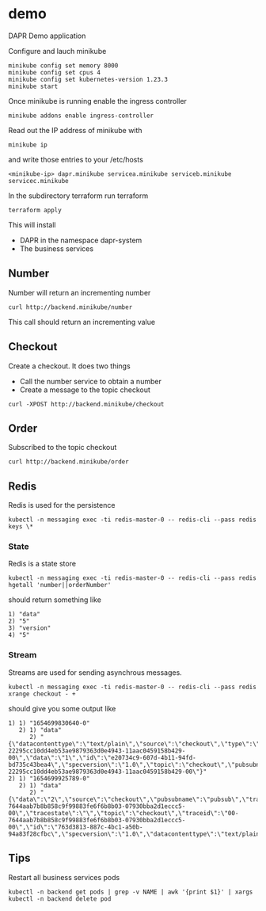 # demo
DAPR Demo application

Configure and lauch minikube

```
minikube config set memory 8000
minikube config set cpus 4
minikube config set kubernetes-version 1.23.3
minikube start
```

Once minikube is running enable the ingress controller

```
minikube addons enable ingress-controller
```

Read out the IP address of minikube with

```
minikube ip
```

and write those entries to your /etc/hosts

```
<minikube-ip> dapr.minikube servicea.minikube serviceb.minikube servicec.minikube
```

In the subdirectory terraform run terraform

```
terraform apply
```

This will install 

* DAPR in the namespace dapr-system
* The business services

## Number

Number will return an incrementing number

```
curl http://backend.minikube/number
```

This call should return an incrementing value

## Checkout

Create a checkout. It does two things

* Call the number service to obtain a number
* Create a message to the topic checkout

```
curl -XPOST http://backend.minikube/checkout
```
 
## Order 

Subscribed to the topic checkout

```
curl http://backend.minikube/order
```

## Redis

Redis is used for the persistence

```
kubectl -n messaging exec -ti redis-master-0 -- redis-cli --pass redis keys \* 
```

### State

Redis is a state store

```
kubectl -n messaging exec -ti redis-master-0 -- redis-cli --pass redis hgetall 'number||orderNumber'
```

should return something like

```
1) "data"
2) "5"
3) "version"
4) "5"
```

### Stream

Streams are used for sending asynchrous messages.

```
kubectl -n messaging exec -ti redis-master-0 -- redis-cli --pass redis xrange checkout - +
```

should give you some output like

```
1) 1) "1654699830640-0"
   2) 1) "data"
      2) "{\"datacontenttype\":\"text/plain\",\"source\":\"checkout\",\"type\":\"com.dapr.event.sent\",\"tracestate\":\"\",\"traceparent\":\"00-22295cc10dd4eb53ae9879363d0e4943-11aac0459158b429-00\",\"data\":\"1\",\"id\":\"e20734c9-607d-4b11-94fd-bd735c43bea4\",\"specversion\":\"1.0\",\"topic\":\"checkout\",\"pubsubname\":\"pubsub\",\"traceid\":\"00-22295cc10dd4eb53ae9879363d0e4943-11aac0459158b429-00\"}"
2) 1) "1654699925789-0"
   2) 1) "data"
      2) "{\"data\":\"2\",\"source\":\"checkout\",\"pubsubname\":\"pubsub\",\"traceparent\":\"00-7644aab7b8b858c9f99883fe6f6b8b03-07930bba2d1eccc5-00\",\"tracestate\":\"\",\"topic\":\"checkout\",\"traceid\":\"00-7644aab7b8b858c9f99883fe6f6b8b03-07930bba2d1eccc5-00\",\"id\":\"763d3813-887c-4bc1-a50b-94a83f28cfbc\",\"specversion\":\"1.0\",\"datacontenttype\":\"text/plain\",\"type\":\"com.dapr.event.sent\"}"
```

## Tips

Restart all business services pods

```
kubectl -n backend get pods | grep -v NAME | awk '{print $1}' | xargs kubectl -n backend delete pod
```
